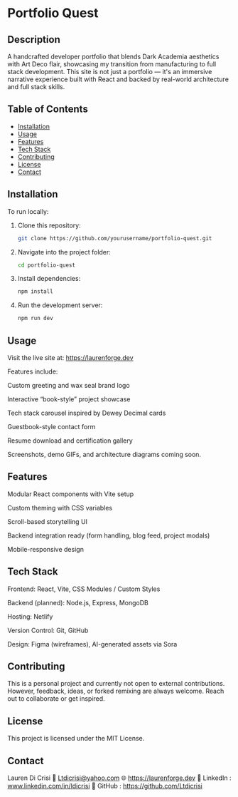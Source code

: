 # Portfolio Quest

## Description
A handcrafted developer portfolio that blends Dark Academia aesthetics with Art Deco flair, showcasing my transition from manufacturing to full stack development. This site is not just a portfolio — it's an immersive narrative experience built with React and backed by real-world architecture and full stack skills.

## Table of Contents
- [Installation](#installation)  
- [Usage](#usage)  
- [Features](#features)  
- [Tech Stack](#tech-stack)  
- [Contributing](#contributing)  
- [License](#license)  
- [Contact](#contact)

## Installation
To run locally:

1. Clone this repository:
   ```bash
   git clone https://github.com/yourusername/portfolio-quest.git
2. Navigate into the project folder:
   ```bash
   cd portfolio-quest

3. Install dependencies:
   ```bash
   npm install

4. Run the development server:
   ```bash
   npm run dev

## Usage
Visit the live site at: https://laurenforge.dev

Features include:

Custom greeting and wax seal brand logo

Interactive “book-style” project showcase

Tech stack carousel inspired by Dewey Decimal cards

Guestbook-style contact form

Resume download and certification gallery

Screenshots, demo GIFs, and architecture diagrams coming soon.

## Features
Modular React components with Vite setup

Custom theming with CSS variables

Scroll-based storytelling UI

Backend integration ready (form handling, blog feed, project modals)

Mobile-responsive design

## Tech Stack
Frontend: React, Vite, CSS Modules / Custom Styles

Backend (planned): Node.js, Express, MongoDB

Hosting: Netlify

Version Control: Git, GitHub

Design: Figma (wireframes), AI-generated assets via Sora

## Contributing
This is a personal project and currently not open to external contributions. However, feedback, ideas, or forked remixing are always welcome. Reach out to collaborate or get inspired.

## License
This project is licensed under the MIT License.

## Contact
Lauren Di Crisi
📧 Ltdicrisi@yahoo.com
🌐 https://laurenforge.dev
🔗 LinkedIn : www.linkedin.com/in/ldicrisi
🐙 GitHub : https://github.com/Ltdicrisi
